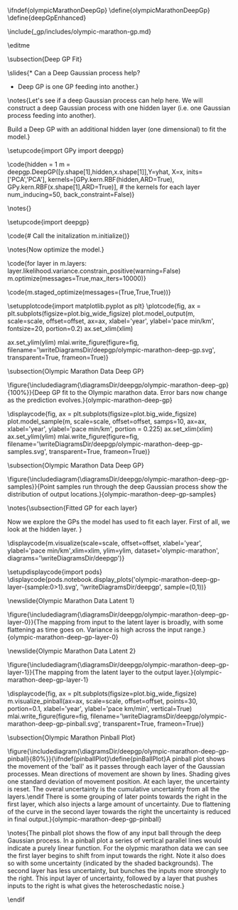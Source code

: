 \ifndef{olympicMarathonDeepGp}
\define{olympicMarathonDeepGp}
\define{deepGpEnhanced}

\include{_gp/includes/olympic-marathon-gp.md}

\editme

\subsection{Deep GP Fit}

\slides{* Can a Deep Gaussian process help?

* Deep GP is one GP feeding into another.}


\notes{Let's see if a deep Gaussian process can help here. We will construct a deep Gaussian process with one hidden layer (i.e. one Gaussian process feeding into another). 

Build a Deep GP with an additional hidden layer (one dimensional) to fit the model.}

\setupcode{import GPy
import deepgp}

\code{hidden = 1
m = deepgp.DeepGP([y.shape[1],hidden,x.shape[1]],Y=yhat, X=x, inits=['PCA','PCA'], 
                  kernels=[GPy.kern.RBF(hidden,ARD=True),
                           GPy.kern.RBF(x.shape[1],ARD=True)], # the kernels for each layer
                  num_inducing=50, back_constraint=False)}
				  
\notes{}

\setupcode{import deepgp}

\code{# Call the initalization
m.initialize()}

\notes{Now optimize the model.}

\code{for layer in m.layers:
    layer.likelihood.variance.constrain_positive(warning=False)
m.optimize(messages=True,max_iters=10000)}



\code{m.staged_optimize(messages=(True,True,True))}


\setupplotcode{import matplotlib.pyplot as plt}
\plotcode{fig, ax = plt.subplots(figsize=plot.big_wide_figsize)
plot.model_output(m, scale=scale, offset=offset, ax=ax, xlabel='year', ylabel='pace min/km', 
          fontsize=20, portion=0.2)
ax.set_xlim(xlim)

ax.set_ylim(ylim)
mlai.write_figure(figure=fig, filename='\writeDiagramsDir/deepgp/olympic-marathon-deep-gp.svg', 
                transparent=True, frameon=True)}

\subsection{Olympic Marathon Data Deep GP}

\figure{\includediagram{\diagramsDir/deepgp/olympic-marathon-deep-gp}{100%}}{Deep GP fit to the Olympic marathon data. Error bars now change as the prediction evolves.}{olympic-marathon-deep-gp}

\displaycode{fig, ax = plt.subplots(figsize=plot.big_wide_figsize)
plot.model_sample(m, scale=scale, offset=offset, samps=10, ax=ax, 
                  xlabel='year', ylabel='pace min/km', portion = 0.225)
ax.set_xlim(xlim)
ax.set_ylim(ylim)
mlai.write_figure(figure=fig, filename='\writeDiagramsDir/deepgp/olympic-marathon-deep-gp-samples.svg', 
                  transparent=True, frameon=True)}


\subsection{Olympic Marathon Data Deep GP}

\figure{\includediagram{\diagramsDir/deepgp/olympic-marathon-deep-gp-samples}}{Point samples run through the deep Gaussian process show the distribution of output locations.}{olympic-marathon-deep-gp-samples}

\notes{\subsection{Fitted GP for each layer}

Now we explore the GPs the model has used to fit each layer. First of all, we look at the hidden layer.
}

\displaycode{m.visualize(scale=scale, offset=offset, xlabel='year',
            ylabel='pace min/km',xlim=xlim, ylim=ylim,
            dataset='olympic-marathon',
            diagrams='\writeDiagramsDir/deepgp')}


\setupdisplaycode{import pods}
\displaycode{pods.notebook.display_plots('olympic-marathon-deep-gp-layer-{sample:0>1}.svg', 
                            '\writeDiagramsDir/deepgp', sample=(0,1))}

\newslide{Olympic Marathon Data Latent 1}

\figure{\includediagram{\diagramsDir/deepgp/olympic-marathon-deep-gp-layer-0}}{The mapping from input to the latent layer is broadly, with some flattening as time goes on. Variance is high across the input range.}{olympic-marathon-deep-gp-layer-0}

\newslide{Olympic Marathon Data Latent 2}

\figure{\includediagram{\diagramsDir/deepgp/olympic-marathon-deep-gp-layer-1}}{The mapping from the latent layer to the output layer.}{olympic-marathon-deep-gp-layer-1}

\displaycode{fig, ax = plt.subplots(figsize=plot.big_wide_figsize)
m.visualize_pinball(ax=ax, scale=scale, offset=offset, points=30, portion=0.1,
                    xlabel='year', ylabel='pace km/min', vertical=True)
mlai.write_figure(figure=fig, filename='\writeDiagramsDir/deepgp/olympic-marathon-deep-gp-pinball.svg', 
                  transparent=True, frameon=True)}

\subsection{Olympic Marathon Pinball Plot}

\figure{\includediagram{\diagramsDir/deepgp/olympic-marathon-deep-gp-pinball}{80%}}{\ifndef{pinballPlot}\define{pinBallPlot}A pinball plot shows the movement of the 'ball' as it passes through each layer of the Gaussian processes. Mean directions of movement are shown by lines. Shading gives one standard deviation of movement position. At each layer, the uncertainty is reset. The overal uncertainty is the cumulative uncertainty from all the layers.\endif There is some grouping of later points towards the right in the first layer, which also injects a large amount of uncertainty. Due to flattening of the curve in the second layer towards the right the uncertainty is reduced in final output.}{olympic-marathon-deep-gp-pinball}

\notes{The pinball plot shows the flow of any input ball through the deep Gaussian process. In a pinball plot a series of vertical parallel lines would indicate a purely linear function. For the olypmic marathon data we can see the first layer begins to shift from input towards the right. Note it also does so with some uncertainty (indicated by the shaded backgrounds). The second layer has less uncertainty, but bunches the inputs more strongly to the right. This input layer of uncertainty, followed by a layer that pushes inputs to the right is what gives the heteroschedastic noise.}

\endif

